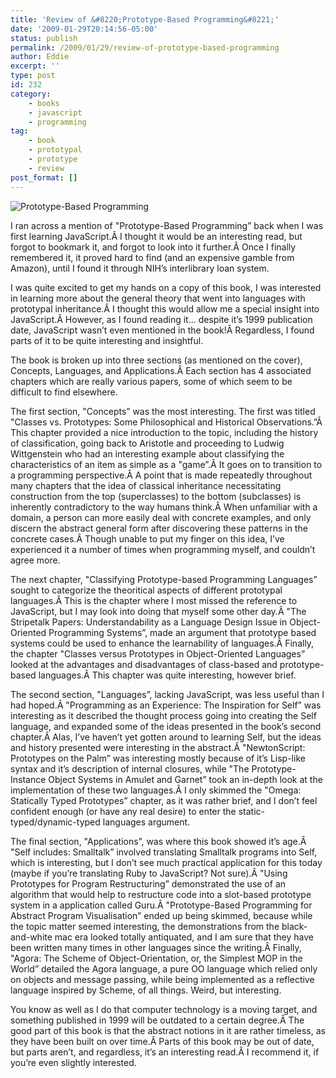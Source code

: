 ```yaml
---
title: 'Review of &#8220;Prototype-Based Programming&#8221;'
date: '2009-01-29T20:14:56-05:00'
status: publish
permalink: /2009/01/29/review-of-prototype-based-programming
author: Eddie
excerpt: ''
type: post
id: 232
category:
    - books
    - javascript
    - programming
tag:
    - book
    - prototypal
    - prototype
    - review
post_format: []
---
```

![Prototype-Based Programming](../../../../uploads/2009/01/prototypebasedprogramming.png "Prototype-Based Programming")

I ran across a mention of "Prototype-Based Programming” back when I was first learning JavaScript.Â I thought it would be an interesting read, but forgot to bookmark it, and forgot to look into it further.Â Once I finally remembered it, it proved hard to find (and an expensive gamble from Amazon), until I found it through NIH’s interlibrary loan system.

I was quite excited to get my hands on a copy of this book, I was interested in learning more about the general theory that went into languages with prototypal inheritance.Â I thought this would allow me a special insight into JavaScript.Â However, as I found reading it… despite it’s 1999 publication date, JavaScript wasn’t even mentioned in the book!Â Regardless, I found parts of it to be quite interesting and insightful.

The book is broken up into three sections (as mentioned on the cover), Concepts, Languages, and Applications.Â Each section has 4 associated chapters which are really various papers, some of which seem to be difficult to find elsewhere.

The first section, "Concepts” was the most interesting. The first was titled "Classes vs. Prototypes: Some Philosophical and Historical Observations.”Â This chapter provided a nice introduction to the topic, including the history of classification, going back to Aristotle and proceeding to Ludwig Wittgenstein who had an interesting example about classifying the characteristics of an item as simple as a "game”.Â It goes on to transition to a programming perspective.Â A point that is made repeatedly throughout many chapters that the idea of classical inheritance necessitating construction from the top (superclasses) to the bottom (subclasses) is inherently contradictory to the way humans think.Â When unfamiliar with a domain, a person can more easily deal with concrete examples, and only discern the abstract general form after discovering these patterns in the concrete cases.Â Though unable to put my finger on this idea, I’ve experienced it a number of times when programming myself, and couldn’t agree more.

The next chapter, "Classifying Prototype-based Programming Languages” sought to categorize the theoritical aspects of different prototypal languages.Â This is the chapter where I most missed the reference to JavaScript, but I may look into doing that myself some other day.Â "The Stripetalk Papers: Understandability as a Language Design Issue in Object-Oriented Programming Systems”, made an argument that prototype based systems could be used to enhance the learnability of languages.Â Finally, the chapter "Classes versus Prototypes in Object-Oriented Languages” looked at the advantages and disadvantages of class-based and prototype-based languages.Â This chapter was quite interesting, however brief.

The second section, "Languages”, lacking JavaScript, was less useful than I had hoped.Â "Programming as an Experience: The Inspiration for Self” was interesting as it described the thought process going into creating the Self language, and expanded some of the ideas presented in the book’s second chapter.Â Alas, I’ve haven’t yet gotten around to learning Self, but the ideas and history presented were interesting in the abstract.Â "NewtonScript: Prototypes on the Palm” was interesting mostly because of it’s Lisp-like syntax and it’s description of internal closures, while "The Prototype-Instance Object Systems in Amulet and Garnet” took an in-depth look at the implementation of these two languages.Â I only skimmed the "Omega: Statically Typed Prototypes” chapter, as it was rather brief, and I don’t feel confident enough (or have any real desire) to enter the static-typed/dynamic-typed languages argument.

The final section, "Applications”, was where this book showed it’s age.Â "Self includes: Smalltalk” involved translating Smalltalk programs into Self, which is interesting, but I don’t see much practical application for this today (maybe if you’re translating Ruby to JavaScript? Not sure).Â "Using Prototypes for Program Restructuring” demonstrated the use of an algorithm that would help to restructure code into a slot-based prototype system in a application called Guru.Â "Prototype-Based Programming for Abstract Program Visualisation” ended up being skimmed, because while the topic matter seemed interesting, the demonstrations from the black-and-white mac era looked totally antiquated, and I am sure that they have been written many times in other languages since the writing.Â Finally, "Agora: The Scheme of Object-Orientation, or, the Simplest MOP in the World” detailed the Agora language, a pure OO language which relied only on objects and message passing, while being implemented as a reflective language inspired by Scheme, of all things. Weird, but interesting.

You know as well as I do that computer technology is a moving target, and something published in 1999 will be outdated to a certain degree.Â The good part of this book is that the abstract notions in it are rather timeless, as they have been built on over time.Â Parts of this book may be out of date, but parts aren’t, and regardless, it’s an interesting read.Â I recommend it, if you’re even slightly interested.